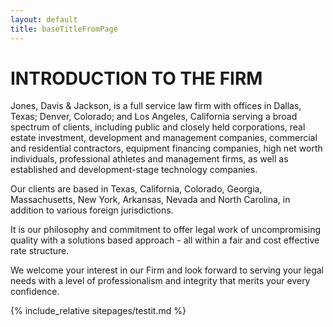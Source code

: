 ```yaml
---
layout: default
title: baseTitleFromPage
---
```


# INTRODUCTION TO THE FIRM

Jones, Davis & Jackson, is a full service law firm with offices in Dallas, Texas; Denver, Colorado; and Los Angeles, California serving a broad spectrum of clients, including public and closely held corporations, real estate investment, development and management companies, commercial and residential contractors, equipment financing companies, high net worth individuals, professional athletes and management firms, as well as established and development-stage technology companies.

Our clients are based in Texas, California, Colorado, Georgia, Massachusetts, New York, Arkansas, Nevada and North Carolina, in addition to various foreign jurisdictions.

It is our philosophy and commitment to offer legal work of uncompromising quality with a solutions based approach - all within a fair and cost effective rate structure.

We welcome your interest in our Firm and look forward to serving your legal needs with a level of professionalism and integrity that merits your every confidence.

{% include_relative sitepages/testit.md %}
